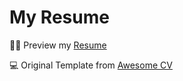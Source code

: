 # My Resume

🧑‍💼 Preview my [Resume](https://raw.githubusercontent.com/fabian-gubler/resume/main/en_FabianGublerResume.pdf)

💻 Original Template from [Awesome CV](https://github.com/posquit0/Awesome-CV)
